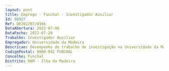 ```yaml
--- 
layout: post
title: Emprego - Funchal - Investigador Auxiliar
Id: 98927
Ref: OE202207/0166
DataAbertura: 2022-07-06
DataFecho: 2022-07-20
Trabalho: Investigador Auxiliar
Empregador: Universidade da Madeira
Descricao: Desempenho de trabalho de investigação na Universidade da Madeira e no polo da Madeira do Centro de Ciências do Mar e do Ambiente (MARE  Madeira), na área de Ecologia Marinha, nomeadamente no estudo de ecologia de comunidades insulares, dos impactos das alterações climáticas e associados a atividades antropogénicas e ao mapeamento de habitats e ecossistemas marinhos da Madeira, tendo em linha de conta a Estratégia Regional de Especialização Inteligente (RIS3), a Estratégia Nacional para o Mar (ENM 2021  2030), a Directiva Quadro para a Estratégia Marinha (EU  MSFD) e as estratégias preferenciais do domínio “Crescimento Azul” identificadas pela Comissão Europeia.
CodigoPostal: 9000-042 FUNCHAL
Concelho: Funchal
Distrito: RAM - Ilha da Madeira
--- 
```

